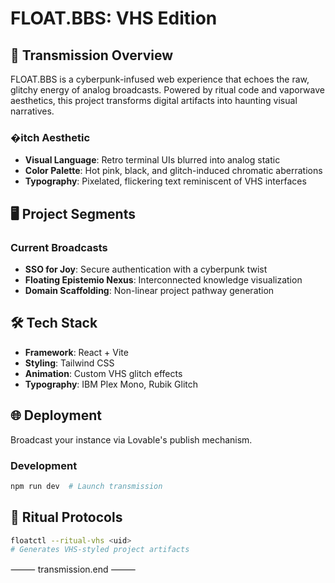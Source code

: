 
# FLOAT.BBS: VHS Edition

## 📼 Transmission Overview

FLOAT.BBS is a cyberpunk-infused web experience that echoes the raw, glitchy energy of analog broadcasts. Powered by ritual code and vaporwave aesthetics, this project transforms digital artifacts into haunting visual narratives.

### �itch Aesthetic

- **Visual Language**: Retro terminal UIs blurred into analog static
- **Color Palette**: Hot pink, black, and glitch-induced chromatic aberrations
- **Typography**: Pixelated, flickering text reminiscent of VHS interfaces

## 🖥️ Project Segments

### Current Broadcasts

- **SSO for Joy**: Secure authentication with a cyberpunk twist
- **Floating Epistemio Nexus**: Interconnected knowledge visualization
- **Domain Scaffolding**: Non-linear project pathway generation

## 🛠 Tech Stack

- **Framework**: React + Vite
- **Styling**: Tailwind CSS
- **Animation**: Custom VHS glitch effects
- **Typography**: IBM Plex Mono, Rubik Glitch

## 🌐 Deployment

Broadcast your instance via Lovable's publish mechanism.

### Development

```sh
npm run dev  # Launch transmission
```

## 📡 Ritual Protocols

```bash
floatctl --ritual-vhs <uid>
# Generates VHS-styled project artifacts
```

⸻ transmission.end ⸻
